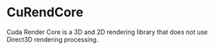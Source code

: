 # CuRendCore
Cuda Render Core is a 3D and 2D rendering library that does not use Direct3D rendering processing.
